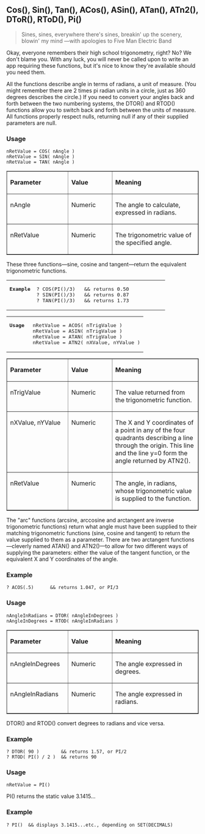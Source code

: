 ## Cos(), Sin(), Tan(), ACos(), ASin(), ATan(), ATn2(), DToR(), RToD(), Pi()

>Sines, sines,   everywhere there's sines,   breakin' up the scenery,   blowin' my mind   &mdash;with apologies to Five Man Electric Band

Okay, everyone remembers their high school trigonometry, right? No? We don't blame you. With any luck, you will never be called upon to write an app requiring these functions, but it's nice to know they're available should you need them.

All the functions describe angle in terms of radians, a unit of measure. (You might remember  there are 2 times pi radian units in a circle, just as 360 degrees describes the circle.) If you need to convert your angles back and forth between the two numbering systems, the DTOR() and RTOD() functions allow you to switch back and forth between the units of measure. All functions properly respect nulls, returning null if any of their supplied parameters are null.

### Usage

```foxpro
nRetValue = COS( nAngle )
nRetValue = SIN( nAngle )
nRetValue = TAN( nAngle )
```
<table border cellspacing=0 cellpadding=0 width=100%>
<tr>
  <td width=32% valign=top>
  <p><b>Parameter</b></p>
  </td>
  <td width=23% valign=top>
  <p><b>Value</b></p>
  </td>
  <td width=45% valign=top>
  <p><b>Meaning</b></p>
  </td>
 </tr>
<tr>
  <td width=32% valign=top>
  <p>nAngle</p>
  </td>
  <td width=23% valign=top>
  <p>Numeric</p>
  </td>
  <td width=45% valign=top>
  <p>The angle to calculate, expressed in radians.</p>
  </td>
 </tr>
<tr>
  <td width=32% valign=top>
  <p>nRetValue</p>
  </td>
  <td width=23% valign=top>
  <p>Numeric</p>
  </td>
  <td width=45% valign=top>
  <p>The trigonometric value of the specified angle.</p>
  </td>
 </tr>
</table>

These three functions&mdash;sine, cosine and tangent&mdash;return the equivalent trigonometric functions.

<table border=0 cellspacing=0 cellpadding=0 width=100%>
<tr>
  <td width=17% valign=top>
<pre><b>Example</b></pre>
  </td>
  <td width=83% valign=top>
<pre>? COS(PI()/3)   &amp;&amp; returns 0.50
? SIN(PI()/3)   &amp;&amp; returns 0.87
? TAN(PI()/3)   &amp;&amp; returns 1.73</pre>
  </td>
 </tr>
</table>

<table border=0 cellspacing=0 cellpadding=0 width=100%>
<tr>
  <td width=17% valign=top>
<pre><b>Usage</b></pre>
  </td>
  <td width=83% valign=top>
<pre>nRetValue = ACOS( nTrigValue )
nRetValue = ASIN( nTrigValue )
nRetValue = ATAN( nTrigValue )
nRetValue = ATN2( nXValue, nYValue )</pre>
  </td>
 </tr>
</table>

<table border cellspacing=0 cellpadding=0 width=100%>
<tr>
  <td width=32% valign=top>
  <p><b>Parameter</b></p>
  </td>
  <td width=23% valign=top>
  <p><b>Value</b></p>
  </td>
  <td width=45% valign=top>
  <p><b>Meaning</b></p>
  </td>
 </tr>
<tr>
  <td width=32% valign=top>
  <p>nTrigValue</p>
  </td>
  <td width=23% valign=top>
  <p>Numeric</p>
  </td>
  <td width=45% valign=top>
  <p>The value returned from the trigonometric function.</p>
  </td>
 </tr>
<tr>
  <td width=32% valign=top>
  <p>nXValue, nYValue</p>
  </td>
  <td width=23% valign=top>
  <p>Numeric</p>
  </td>
  <td width=45% valign=top>
  <p>The X and Y coordinates of a point in any of the four quadrants describing a line through the origin. This line and the line y=0 form the angle returned by ATN2().</p>
  </td>
 </tr>
<tr>
  <td width=32% valign=top>
  <p>nRetValue</p>
  </td>
  <td width=23% valign=top>
  <p>Numeric</p>
  </td>
  <td width=45% valign=top>
  <p>The angle, in radians, whose trigonometric value is supplied to the function.</p>
  </td>
 </tr>
</table>

The "arc" functions (arcsine, arccosine and arctangent are inverse trigonometric functions) return what angle must have been supplied to their matching trigonometric functions (sine, cosine and tangent) to return the value supplied to them as a parameter. There are two arctangent functions&mdash;cleverly named ATAN() and ATN2()&mdash;to allow for two different ways of supplying the parameters: either the value of the tangent function, or the equivalent X and Y coordinates of the angle.

### Example

```foxpro
? ACOS(.5)      && returns 1.047, or PI/3
```
### Usage

```foxpro
nAngleInRadians = DTOR( nAngleInDegrees )
nAngleInDegrees = RTOD( nAngleInRadians )
```
<table border cellspacing=0 cellpadding=0 width=100%>
<tr>
  <td width=32% valign=top>
  <p><b>Parameter</b></p>
  </td>
  <td width=23% valign=top>
  <p><b>Value</b></p>
  </td>
  <td width=45% valign=top>
  <p><b>Meaning</b></p>
  </td>
 </tr>
<tr>
  <td width=32% valign=top>
  <p>nAngleInDegrees </p>
  </td>
  <td width=23% valign=top>
  <p>Numeric</p>
  </td>
  <td width=45% valign=top>
  <p>The angle expressed in degrees.</p>
  </td>
 </tr>
<tr>
  <td width=32% valign=top>
  <p>nAngleInRadians</p>
  </td>
  <td width=23% valign=top>
  <p>Numeric</p>
  </td>
  <td width=45% valign=top>
  <p>The angle expressed in radians.</p>
  </td>
 </tr>
</table>

DTOR() and RTOD() convert degrees to radians and vice versa.

### Example

```foxpro
? DTOR( 90 )        && returns 1.57, or PI/2
? RTOD( PI() / 2 )  && returns 90
```
### Usage

```foxpro
nRetValue = PI()
```

PI() returns the static value 3.1415...

### Example

```foxpro
? PI()  && displays 3.1415...etc., depending on SET(DECIMALS)
```